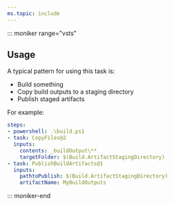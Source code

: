 ```yaml
---
ms.topic: include
---
```


::: moniker range="vsts"
## Usage

A typical pattern for using this task is:
- Build something
- Copy build outputs to a staging directory
- Publish staged artifacts

For example:

```yaml
steps:
- powershell: .\build.ps1
- task: CopyFiles@2
  inputs:
    contents: _buildOutput\**
    targetFolder: $(Build.ArtifactStagingDirectory)
- task: PublishBuildArtifacts@1
  inputs:
    pathtoPublish: $(Build.ArtifactStagingDirectory)
    artifactName: MyBuildOutputs
```
::: moniker-end